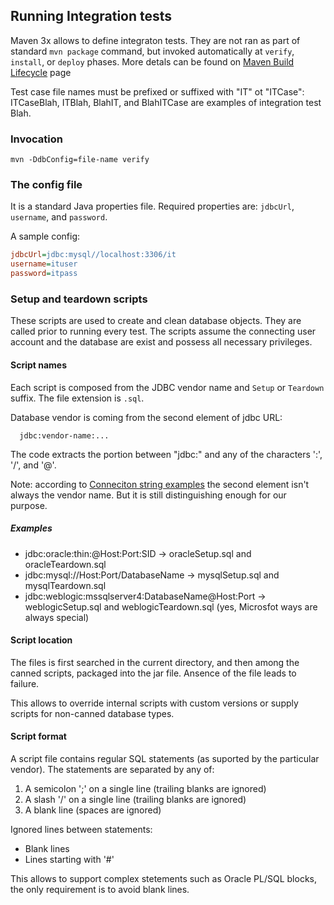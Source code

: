 ## Running Integration tests


Maven 3x allows to define integraton tests.
They are not ran as part of standard ```mvn package``` command, but
invoked automatically at ```verify```, ```install```, or ```deploy```
phases. More detals can be found on
[Maven Build Lifecycle](https://maven.apache.org/guides/introduction/introduction-to-the-lifecycle.html)
page

Test case file names must be prefixed or suffixed with "IT" ot "ITCase":
ITCaseBlah, ITBlah, BlahIT, and BlahITCase are examples of integration test Blah.

### Invocation

```
mvn -DdbConfig=file-name verify
```

### The config file
It is a standard Java properties file. Required properties are:
```jdbcUrl```, ```username```, and ```password```.

A sample config:
```INI
jdbcUrl=jdbc:mysql//localhost:3306/it
username=ituser
password=itpass
```

### Setup and teardown scripts
These scripts are used to create and clean database objects.
They are called prior to running every test.
The scripts assume the connecting user account and the database are
exist and possess all necessary privileges.

#### Script names
Each script is composed from the JDBC vendor name and ```Setup``` or
```Teardown``` suffix. The file extension is ```.sql```.

Database vendor is coming from the second element of jdbc URL:
```
  jdbc:vendor-name:...
```

The code extracts the portion between "jdbc:" and any of the characters
':', '/', and '@'.


Note: according to
[Conneciton string examples](http://www.java2s.com/Tutorials/Java/JDBC_Driver_Connection/JDBC_Driver_URL_and_Connection_String_List_for_all_databases.htm)
the second element isn't always the vendor name. But it is still
distinguishing enough for our purpose.

##### Examples
* jdbc:oracle:thin:@Host:Port:SID -> oracleSetup.sql and oracleTeardown.sql
* jdbc:mysql://Host:Port/DatabaseName -> mysqlSetup.sql and mysqlTeardown.sql
* jdbc:weblogic:mssqlserver4:DatabaseName@Host:Port -> weblogicSetup.sql and weblogicTeardown.sql
 (yes, Microsfot ways are always special)

#### Script location
The files is first searched in the current directory, and then among the
canned scripts, packaged into the jar file. Ansence of the file leads to
failure.

This allows to override internal scripts with custom versions or
supply scripts for non-canned database types.

#### Script format
A script file contains regular SQL statements (as suported by the
particular vendor). The statements are separated by any of:
1. A semicolon ';' on a single line (trailing blanks are ignored)
1. A slash '/'  on a single line (trailing blanks are ignored)
1. A blank line (spaces are ignored)

Ignored lines between statements:
* Blank lines
* Lines starting with '#' 

This allows to support complex stetements such as Oracle PL/SQL blocks,
the only requirement is to avoid blank lines.
